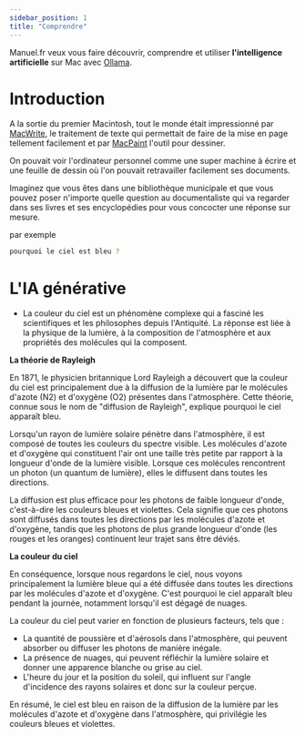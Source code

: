 ```yaml
---
sidebar_position: 1
title: "Comprendre"
---
```


Manuel.fr veux vous faire découvrir, comprendre et utiliser **l'intelligence artificielle** sur Mac avec [Ollama](https://ollama.ai).


# Introduction

A la sortie du premier Macintosh, tout le monde était impressionné par [MacWrite](https://fr.wikipedia.org/wiki/MacWrite), le traitement de texte qui permettait de faire de la mise en page tellement facilement et par [MacPaint](https://fr.wikipedia.org/wiki/MacPaint) l'outil pour dessiner.

On pouvait voir l'ordinateur personnel comme une super machine à écrire et une feuille de dessin où l'on pouvait retravailler facilement ses documents.

Imaginez que vous êtes dans une bibliothèque municipale et que vous pouvez poser n'importe quelle question au documentaliste qui va regarder dans ses livres et ses encyclopédies pour vous concocter une réponse sur mesure.

par exemple
```bash
pourquoi le ciel est bleu ?
```

# L'IA générative


* La couleur du ciel est un phénomène complexe qui a fasciné les scientifiques et les philosophes depuis l'Antiquité. La réponse est liée à la physique de la lumière, à la composition de l'atmosphère et aux propriétés des molécules qui la composent.

**La théorie de Rayleigh**

En 1871, le physicien britannique Lord Rayleigh a découvert que la couleur du ciel est principalement due à la diffusion de la lumière par le molécules d'azote (N2) et d'oxygène (O2) présentes dans l'atmosphère. 
Cette théorie, connue sous le nom de "diffusion de Rayleigh", explique pourquoi le ciel apparaît bleu.

Lorsqu'un rayon de lumière solaire pénètre dans l'atmosphère, il est composé de toutes les couleurs du spectre visible. Les molécules d'azote et d'oxygène qui constituent l'air ont une taille très petite par rapport
à la longueur d'onde de la lumière visible. Lorsque ces molécules rencontrent un photon (un quantum de lumière), elles le diffusent dans toutes les directions.

La diffusion est plus efficace pour les photons de faible longueur d'onde, c'est-à-dire les couleurs bleues et violettes. Cela signifie que ces photons sont diffusés dans toutes les directions par les molécules d'azote
et d'oxygène, tandis que les photons de plus grande longueur d'onde (les rouges et les oranges) continuent leur trajet sans être déviés.

**La couleur du ciel**

En conséquence, lorsque nous regardons le ciel, nous voyons principalement la lumière bleue qui a été diffusée dans toutes les directions par les molécules d'azote et d'oxygène. C'est pourquoi le ciel apparaît bleu 
pendant la journée, notamment lorsqu'il est dégagé de nuages.

La couleur du ciel peut varier en fonction de plusieurs facteurs, tels que
:

* La quantité de poussière et d'aérosols dans l'atmosphère, qui peuvent 
absorber ou diffuser les photons de manière inégale.
* La présence de nuages, qui peuvent réfléchir la lumière solaire et 
donner une apparence blanche ou grise au ciel.
* L'heure du jour et la position du soleil, qui influent sur l'angle 
d'incidence des rayons solaires et donc sur la couleur perçue.

En résumé, le ciel est bleu en raison de la diffusion de la lumière par 
les molécules d'azote et d'oxygène dans l'atmosphère, qui privilégie les 
couleurs bleues et violettes.
